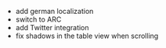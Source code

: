 * add german localization
* switch to ARC
* add Twitter integration
* fix shadows in the table view when scrolling